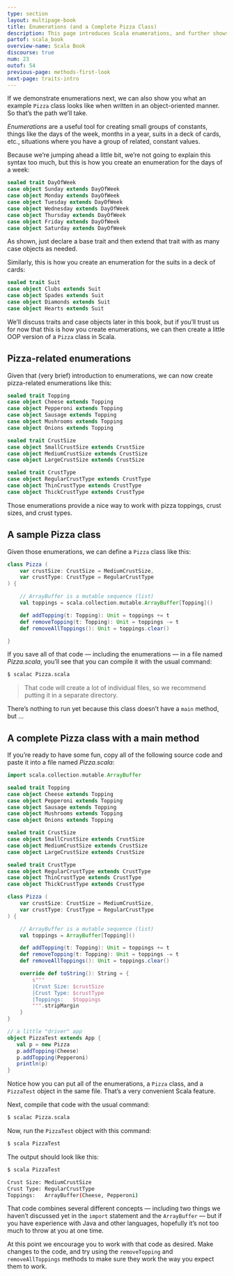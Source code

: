 ```yaml
---
type: section
layout: multipage-book
title: Enumerations (and a Complete Pizza Class)
description: This page introduces Scala enumerations, and further shows how to create a complete OOP 'Pizza' class that uses those enumerations.
partof: scala_book
overview-name: Scala Book
discourse: true
num: 23
outof: 54
previous-page: methods-first-look
next-page: traits-intro
---
```



If we demonstrate enumerations next, we can also show you what an example `Pizza` class looks like when written in an object-oriented manner. So that’s the path we’ll take.

*Enumerations* are a useful tool for creating small groups of constants, things like the days of the week, months in a year, suits in a deck of cards, etc., situations where you have a group of related, constant values.

Because we’re jumping ahead a little bit, we’re not going to explain this syntax too much, but this is how you create an enumeration for the days of a week:

```scala
sealed trait DayOfWeek
case object Sunday extends DayOfWeek
case object Monday extends DayOfWeek
case object Tuesday extends DayOfWeek
case object Wednesday extends DayOfWeek
case object Thursday extends DayOfWeek
case object Friday extends DayOfWeek
case object Saturday extends DayOfWeek
```

As shown, just declare a base trait and then extend that trait with as many case objects as needed.

Similarly, this is how you create an enumeration for the suits in a deck of cards:

```scala
sealed trait Suit
case object Clubs extends Suit
case object Spades extends Suit
case object Diamonds extends Suit
case object Hearts extends Suit
```

We’ll discuss traits and case objects later in this book, but if you’ll trust us for now that this is how you create enumerations, we can then create a little OOP version of a `Pizza` class in Scala.



## Pizza-related enumerations

Given that (very brief) introduction to enumerations, we can now create pizza-related enumerations like this:

```scala
sealed trait Topping
case object Cheese extends Topping
case object Pepperoni extends Topping
case object Sausage extends Topping
case object Mushrooms extends Topping
case object Onions extends Topping

sealed trait CrustSize
case object SmallCrustSize extends CrustSize
case object MediumCrustSize extends CrustSize
case object LargeCrustSize extends CrustSize

sealed trait CrustType
case object RegularCrustType extends CrustType
case object ThinCrustType extends CrustType
case object ThickCrustType extends CrustType
```

Those enumerations provide a nice way to work with pizza toppings, crust sizes, and crust types.



## A sample Pizza class

Given those enumerations, we can define a `Pizza` class like this:

```scala
class Pizza (
    var crustSize: CrustSize = MediumCrustSize, 
    var crustType: CrustType = RegularCrustType
) {

    // ArrayBuffer is a mutable sequence (list)
    val toppings = scala.collection.mutable.ArrayBuffer[Topping]()

    def addTopping(t: Topping): Unit = toppings += t
    def removeTopping(t: Topping): Unit = toppings -= t
    def removeAllToppings(): Unit = toppings.clear()

}
```

If you save all of that code — including the enumerations — in a file named *Pizza.scala*, you’ll see that you can compile it with the usual command:

```sh
$ scalac Pizza.scala
```

>That code will create a lot of individual files, so we recommend putting it in a separate directory.

There’s nothing to run yet because this class doesn’t have a `main` method, but ...



## A complete Pizza class with a main method

If you’re ready to have some fun, copy all of the following source code and paste it into a file named *Pizza.scala*:

```scala
import scala.collection.mutable.ArrayBuffer

sealed trait Topping
case object Cheese extends Topping
case object Pepperoni extends Topping
case object Sausage extends Topping
case object Mushrooms extends Topping
case object Onions extends Topping

sealed trait CrustSize
case object SmallCrustSize extends CrustSize
case object MediumCrustSize extends CrustSize
case object LargeCrustSize extends CrustSize

sealed trait CrustType
case object RegularCrustType extends CrustType
case object ThinCrustType extends CrustType
case object ThickCrustType extends CrustType

class Pizza (
    var crustSize: CrustSize = MediumCrustSize, 
    var crustType: CrustType = RegularCrustType
) {

    // ArrayBuffer is a mutable sequence (list)
    val toppings = ArrayBuffer[Topping]()

    def addTopping(t: Topping): Unit = toppings += t
    def removeTopping(t: Topping): Unit = toppings -= t
    def removeAllToppings(): Unit = toppings.clear()

    override def toString(): String = {
        s"""
        |Crust Size: $crustSize
        |Crust Type: $crustType
        |Toppings:   $toppings
        """.stripMargin
    }
}

// a little "driver" app
object PizzaTest extends App {
   val p = new Pizza
   p.addTopping(Cheese)
   p.addTopping(Pepperoni)
   println(p)
}
```

Notice how you can put all of the enumerations, a `Pizza` class, and a `PizzaTest` object in the same file. That’s a very convenient Scala feature.

Next, compile that code with the usual command:

```sh
$ scalac Pizza.scala
```

Now, run the `PizzaTest` object with this command:

```sh
$ scala PizzaTest
```

The output should look like this:

```sh
$ scala PizzaTest

Crust Size: MediumCrustSize
Crust Type: RegularCrustType
Toppings:   ArrayBuffer(Cheese, Pepperoni)
```

That code combines several different concepts — including two things we haven’t discussed yet in the `import` statement and the `ArrayBuffer` — but if you have experience with Java and other languages, hopefully it’s not too much to throw at you at one time.

At this point we encourage you to work with that code as desired. Make changes to the code, and try using the `removeTopping` and `removeAllToppings` methods to make sure they work the way you expect them to work.




